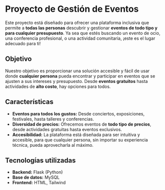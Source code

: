 # Proyecto de Gestión de Eventos

Este proyecto está diseñado para ofrecer una plataforma inclusiva que permite a **todas las personas** descubrir y gestionar **eventos de todo tipo y para cualquier presupuesto**. Ya sea que estés buscando un evento de ocio, una conferencia profesional, o una actividad comunitaria, ¡este es el lugar adecuado para ti!

## Objetivo

Nuestro objetivo es proporcionar una solución accesible y fácil de usar donde **cualquier persona** pueda encontrar y participar en eventos que se ajusten a sus intereses y presupuesto. Desde **eventos gratuitos** hasta actividades de **alto costo**, hay opciones para todos.

## Características

- **Eventos para todos los gustos:** Desde conciertos, exposiciones, festivales, hasta talleres y conferencias.
- **Diversidad de precios:** Ofrecemos eventos de **todo tipo de precios**, desde actividades gratuitas hasta eventos exclusivos.
- **Accesibilidad:** La plataforma está diseñada para ser intuitiva y accesible, para que cualquier persona, sin importar su experiencia técnica, pueda aprovecharla al máximo.

## Tecnologías utilizadas

- **Backend:** Flask (Python)
- **Base de datos:** MySQL
- **Frontend:** HTML, Tailwind

